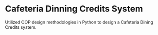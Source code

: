 # Cafeteria Dinning Credits System
Utilized OOP design methodologies in Python to design a Cafeteria Dining Credits system.
